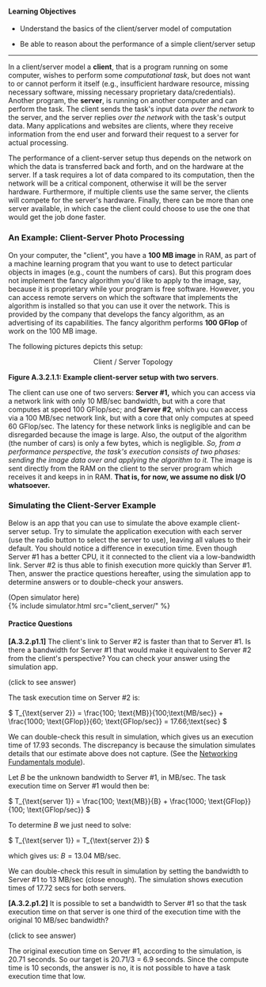 
#### Learning Objectives

  - Understand the basics of the client/server model of computation

  - Be able to reason about the performance of a simple client/server setup

---

In a client/server model a **client**, that is a program  running on some
computer, wishes to perform some *computational task*, but does not want
to or cannot perform it itself (e.g., insufficient hardware resource,
missing necessary software, missing necessary proprietary
data/credentials). Another program, the **server**, is running on another
computer and can perform the task.  The client sends the task's input data
*over the network* to the server, and  the server replies *over the network*
with the task's output data. 
 Many applications and websites are clients, where they receive
information from the end user and forward their request to a server for
actual processing.

The performance of a client-server setup thus depends on the network  on
which the data is transferred back and forth,  and on the hardware at the
server. If a task requires a lot of data compared to its  computation, then
the network will be a  critical  component, otherwise it will be the server
hardware. Furthermore, if multiple  clients use the same server,  the
clients will compete  for the server's hardware. 
Finally, there can be more than one server available, in which
case the client could choose to use the one that would get
 the job done faster.

### An Example: Client-Server Photo Processing 

On your computer, the "client", you have a **100 MB image** in RAM, 
as part of a machine learning program that you want to use to
detect particular objects in images (e.g., count the numbers of cars). But
this program does not implement the fancy algorithm you'd like to apply to
the image, say, because it is proprietary while your program is free
software. However, you can access remote servers on which the software that
implements the algorithm is installed so that you can use it 
over the network. This is provided by the company that develops the fancy
algorithm, as an advertising of its capabilities.   The fancy algorithm
performs **100 GFlop** of work on the 100 MB image. 

The following pictures depicts this setup:
 
<p align="center">
<object class="figure" width="800" type="image/svg+xml" data="{{ site.baseurl }}/public/img/client_server/client_server.svg">Client / Server Topology</object>
</p>
<div class="caption">
<strong>Figure A.3.2.1.1: Example client-server setup with two servers</strong>.
</div>
 
The client can use one of two servers: **Server #1,** which you can access via a network link
with only 10 MB/sec bandwidth, but with a core that computes at speed 100 GFlop/sec; 
and  **Server #2**, which you can access via a 100 MB/sec
network link, but with a core that only computes at speed 60 GFlop/sec. 
The latency for these network links is negligible and
can be disregarded because the image is large. Also, the output of the
algorithm (the number of cars) is only a few bytes, which is negligible.
*So, from a performance perspective, the task's execution consists of two
phases: sending the image data over and applying the algorithm to it.* The
image is sent directly from the RAM on the client to the server program
which receives it and keeps in in RAM. **That is, for now, we assume no disk I/O
whatsoever.**


### Simulating the Client-Server Example

Below is an app that you can use to simulate the
above example client-server setup. Try to simulate the application execution with
each server (use the radio button to select the server to use), leaving
all values to their default.  You should notice a difference in
execution time. Even though Server #1 has a better CPU, it it connected
to the client via a low-bandwidth link. Server #2 is thus
able to finish execution more quickly than Server #1. Then,
answer the practice questions hereafter, using the simulation app 
to determine answers or to double-check your answers.


<div class="ui accordion fluid app-ins">
  <div class="title">
    <i class="dropdown icon"></i>
    (Open simulator here)
  </div>
  <div markdown="0" class="ui segment content sim-frame">
    {% include simulator.html src="client_server/" %}
  </div>
</div>


#### Practice Questions

**[A.3.2.p1.1]** The client's link to Server #2 is faster than that to Server #1. 
Is there a bandwidth for Server #1 that would make it equivalent to Server #2 from the client's perspective? 
You can check your answer using the simulation app.
 
 <div class="ui accordion fluid">
   <div class="title">
     <i class="dropdown icon"></i>
     (click to see answer)
   </div>
   <div markdown="1" class="ui segment content">


The task execution time on Server #2 is:

$
T_{\text{server 2}} = \frac{100\; \text{MB}}{100\;\text{MB/sec}} + \frac{1000\; \text{GFlop}}{60\; \text{GFlop/sec}} = 17.66\;\text{sec}
$ 

We can double-check this result in simulation, which gives us an execution time of
17.93 seconds.  The discrepancy is because the
simulation simulates details that our estimate above does not capture. 
(See the [Networking Fundamentals module]({{site.baseurl}}/pedagogic_modules/pdcc/distributed_computing/networking_fundamentals/)).


Let $B$ be the unknown bandwidth  to Server #1, in MB/sec. The task execution time on Server #1
would then be:
        
$
T_{\text{server 1}} = \frac{100\; \text{MB}}{B} + \frac{1000\; \text{GFlop}}{100\; \text{GFlop/sec}}
$

To determine $B$ we just need to solve: 

$
T_{\text{server 1}} = T_{\text{server 2}}
$

which gives us: $B = 13.04 \;\text{MB/sec}$.

We can double-check this result in simulation by setting the bandwidth to Server #1 to 13 MB/sec (close enough). 
The simulation shows execution times of 17.72 secs for both servers. 

   </div>
 </div>
 
<p></p>


**[A.3.2.p1.2]** It is possible to set a bandwidth to Server #1 so that the task execution time on that server
is one third of the execution time with the original 10 MB/sec bandwidth?
 
 <div class="ui accordion fluid">
   <div class="title">
     <i class="dropdown icon"></i>
     (click to see answer)
   </div>
   <div markdown="1" class="ui segment content">

The original execution time on Server #1, according to the simulation, is 20.71 seconds. So our target is 20.71/3 = 6.9 seconds. 
Since the compute time is 10 seconds, the answer is no, it is not possible to have a task execution time that low.

   </div>
 </div>
 
<p></p>

